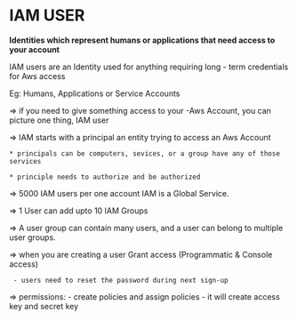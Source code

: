 # IAM USER

**Identities which represent humans or applications that need access to your account**

IAM users are an Identity used for anything requiring long - term credentials for Aws access

 Eg: Humans, Applications or Service Accounts

⇒ if you need to give something access to your -Aws Account, you can picture one thing,
    IAM user

⇒ IAM starts with a principal an entity trying to access an Aws Account

    * principals can be computers, sevices, or a group have any of those services

    * principle needs to authorize and be authorized 

⇒ 5000 IAM users per one account IAM is a Global Service.

⇒ 1 User can add upto 10 IAM Groups

⇒ A user group can contain many users, and a user can belong to multiple user groups.

⇒ when you are creating a user Grant access (Programmatic & Console access)

     - users need to reset the password during next sign-up

⇒ permissions:
     - create policies and assign policies 
     - it will create access key and secret key
